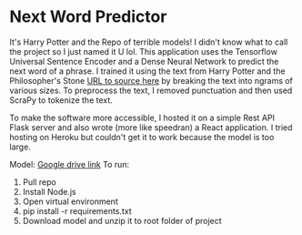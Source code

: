 # Next Word Predictor
It's Harry Potter and the Repo of terrible models! I didn't know what to call the project so I just named it U lol. This application uses the Tensorflow Universal Sentence Encoder and a Dense Neural Network to predict the next word of a phrase. I trained it using the text from Harry Potter and the Philosopher's Stone [URL to source here](https://github.com/formcept/whiteboard/blob/master/nbviewer/notebooks/data/harrypotter/Book%201%20-%20The%20Philosopher's%20Stone.txt) by breaking the text into ngrams of various sizes. To preprocess the text, I removed punctuation and then used ScraPy to tokenize the text.

To make the software more accessible, I hosted it on a simple Rest API Flask server and also wrote (more like speedran) a React application.
I tried hosting on Heroku but couldn't get it to work because the model is too large.

Model: [Google drive link](https://drive.google.com/file/d/1q22zTA4T0v0WcjAMbVTmA35cDirsUJ52/view?usp=sharing)
To run:
1. Pull repo
2. Install Node.js
3. Open virtual environment
4. pip install -r requirements.txt
5. Download model and unzip it to root folder of project
